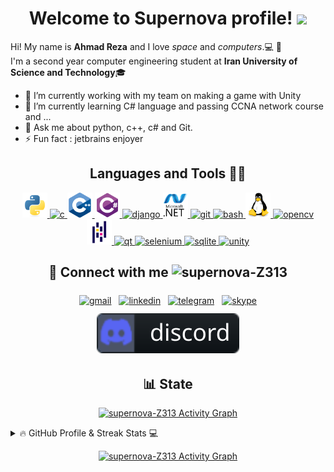 <h1 align="center">Welcome to Supernova profile! <img src="https://media.giphy.com/media/hvRJCLFzcasrR4ia7z/giphy.gif" width="28"></h1>

Hi! My name is **Ahmad Reza** and I love *space* and *computers*.💻 🌌  
I'm a second year computer engineering student at **Iran University of Science and Technology**🎓

- 🔭 I’m currently working with my team on making a game with Unity 
- 🌱 I’m currently learning C# language and passing CCNA network course and ...
- 💬 Ask me about python, c++, c# and Git.
- ⚡ Fun fact : jetbrains enjoyer 

<h2 align="center">Languages and Tools 👨‍💻</h2>
<p align="center"> <a href="https://www.gnu.org/software/bash/" target="_blank" rel="noreferrer"> <img src="https://raw.githubusercontent.com/devicons/devicon/master/icons/python/python-original.svg" alt="python" width="40" height="40"/> </a> <a href="https://www.qt.io/" target="_blank" rel="noreferrer"> <img src="https://github.com/keikomori/icons-badges/blob/master/icons/C/c.svg" alt="c" width="40" height="40"/><a href="https://www.w3schools.com/cpp/" target="_blank" rel="noreferrer"> <img src="https://raw.githubusercontent.com/devicons/devicon/master/icons/cplusplus/cplusplus-original.svg" alt="cplusplus" width="40" height="40"/> </a> <a href="https://www.w3schools.com/cs/" target="_blank" rel="noreferrer"> <img src="https://raw.githubusercontent.com/devicons/devicon/master/icons/csharp/csharp-original.svg" alt="csharp" width="40" height="40"/> </a> <a href="https://www.djangoproject.com/" target="_blank" rel="noreferrer"> <img src="https://cdn.worldvectorlogo.com/logos/django.svg" alt="django" width="40" height="40"/> </a> <a href="https://dotnet.microsoft.com/" target="_blank" rel="noreferrer"> <img src="https://raw.githubusercontent.com/devicons/devicon/master/icons/dot-net/dot-net-original-wordmark.svg" alt="dotnet" width="40" height="40"/> </a> <a href="https://git-scm.com/" target="_blank" rel="noreferrer"> <img src="https://www.vectorlogo.zone/logos/git-scm/git-scm-icon.svg" alt="git" width="40" height="40"/> </a> <a href="https://www.linux.org/" target="_blank" rel="noreferrer"> <img src="https://www.vectorlogo.zone/logos/gnu_bash/gnu_bash-icon.svg" alt="bash" width="40" height="40"/> </a> <a href="https://www.learn-c.org"><img src="https://raw.githubusercontent.com/devicons/devicon/master/icons/linux/linux-original.svg" alt="linux" width="40" height="40"/> </a> <a href="https://opencv.org/" target="_blank" rel="noreferrer"> <img src="https://www.vectorlogo.zone/logos/opencv/opencv-icon.svg" alt="opencv" width="40" height="40"/> </a> <a href="https://pandas.pydata.org/" target="_blank" rel="noreferrer"> <img src="https://raw.githubusercontent.com/devicons/devicon/2ae2a900d2f041da66e950e4d48052658d850630/icons/pandas/pandas-original.svg" alt="pandas" width="40" height="40"/> </a> <a href="https://www.python.org" target="_blank" rel="noreferrer"> <img src="https://upload.wikimedia.org/wikipedia/commons/0/0b/Qt_logo_2016.svg" alt="qt" width="40" height="40"/> </a> <a href="https://www.selenium.dev" target="_blank" rel="noreferrer"> <img src="https://raw.githubusercontent.com/detain/svg-logos/780f25886640cef088af994181646db2f6b1a3f8/svg/selenium-logo.svg" alt="selenium" width="40" height="40"/> </a> <a href="https://www.sqlite.org/" target="_blank" rel="noreferrer"> <img src="https://www.vectorlogo.zone/logos/sqlite/sqlite-icon.svg" alt="sqlite" width="40" height="40"/> </a> <a href="https://unity.com/" target="_blank" rel="noreferrer"> <img src="https://www.vectorlogo.zone/logos/unity3d/unity3d-icon.svg" alt="unity" width="40" height="40"/> </a> </p>



<h2 align="center">🔌 Connect with me <img src="https://komarev.com/ghpvc/?username=supernova-Z313&label=Profile%20views&color=0e75b6&style=flat" alt="supernova-Z313"/></h2>

<p align="center">
<a href="mailto:supernova313.313z@gmail.com"><img src="https://github.com/supernova-Z313/icons-badges/blob/master/badges/Gmail/gmail.svg" alt="gmail" style="vertical-align:top; margin:6px 4px"></a>
<a href="https://www.linkedin.com/in/ahmadreza-zabihi-chashmi"><img src="https://github.com/supernova-Z313/icons-badges/blob/master/badges/LinkedIn/linkedin.svg" alt="linkedin" style="vertical-align:top; margin:6px 4px"></a>
<a href="https://t.me/A_R_nasa"><img src="https://github.com/supernova-Z313/icons-badges/blob/master/badges/Telegram/telegram.svg" alt="telegram" style="vertical-align:top; margin:6px 4px"></a>
<a href="https://join.skype.com/invite/O4h700v4xhT1"><img src="https://github.com/supernova-Z313/icons-badges/blob/master/badges/Skype/skype.svg" alt="skype" style="vertical-align:top; margin:6px 4px"></a>
<a href="https://discordapp.com/users/supernova_1#0689"><img src="https://github.com/supernova-Z313/icons-badges/blob/master/badges/Discord1.svg" alt="discord" style="vertical-align:top; margin:6px 4px"></a></p>

<!-- whatsapp and steam account 
<a href="#"><img src="svg/social/whatsapp.svg" alt="whatsapp" style="vertical-align:top; margin:6px 4px"></a>
</p>
-->

<h2 align="center">📊 State</h2>

<p align="center">
<a href="https://github.com/ashutosh00710/github-readme-activity-graph"><img alt="supernova-Z313 Activity Graph" src="https://activity-graph.herokuapp.com/graph?username=supernova-Z313&bg_color=1F222E&color=F8D866&line=038712&point=036687&hide_border=true" /></a>
</p>


<details>
<summary>🔥 GitHub Profile & Streak Stats 💻</summary>
<br/>
<a href="https://github-readme-stats.vercel.app/api?username=ryihan&count_private=true&show_icons=true&theme=radical"><img alt="supernova-Z313 Activity Graph" src="https://github-readme-stats.vercel.app/api?username=supernova-Z313&count_private=true&show_icons=true&theme=radical" /></a>

[![GitHub Streak](https://github-readme-streak-stats.herokuapp.com?user=supernova-Z313&theme=radical&date_format=j%20M%5B%20Y%5D)](https://git.io/streak-stats)
<br/>
</details>


<p align="center">
<a href="https://github-readme-stats.vercel.app/api/top-langs/?username=supernova-Z313&theme=radical&langs_count=6&layout=compact"><img alt="supernova-Z313 Activity Graph" src="https://github-readme-stats.vercel.app/api/top-langs/?username=supernova-Z313&theme=radical&langs_count=6&layout=compact" /></a></p>
